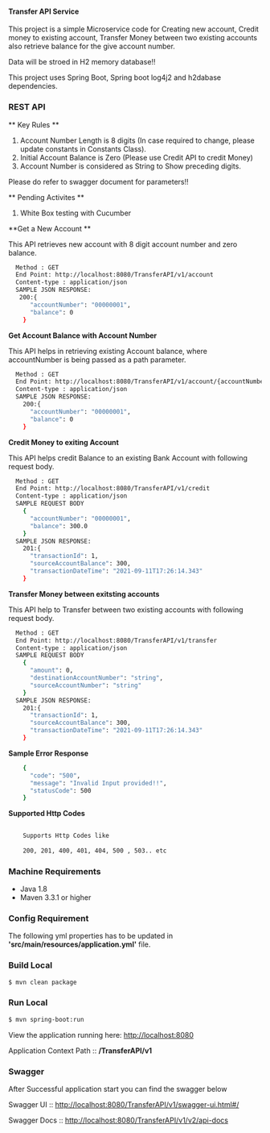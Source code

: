 #### Transfer API Service

This project is a simple Microservice code for Creating new account, Credit money to existing account, Transfer Money between two existing accounts also retrieve balance for the give account number. 

Data will be stroed in H2 memory database!!

This project uses Spring Boot, Spring boot log4j2 and  h2dabase dependencies.


### REST API

** Key Rules **
  1. Account Number Length is 8 digits (In case required to change, please update constants in Constants Class).
  2. Initial Account Balance is Zero (Please use Credit API to credit Money)
  3. Account Number is considered as String to Show preceding digits.
  
 Please do refer to swagger document for parameters!! 

** Pending Activites **
  1. White Box testing with Cucumber

**Get a New Account ** 

This API retrieves new account with 8 digit account number and zero balance.

```bash
  Method : GET
  End Point: http://localhost:8080/TransferAPI/v1/account 
  Content-type : application/json
  SAMPLE JSON RESPONSE:
   200:{
	  "accountNumber": "00000001",
	  "balance": 0
	} 
```
**Get Account Balance with Account Number** 

This API helps in retrieving existing Account balance, where accountNumber is being passed as a path parameter.

```bash
  Method : GET
  End Point: http://localhost:8080/TransferAPI/v1/account/{accountNumber}
  Content-type : application/json
  SAMPLE JSON RESPONSE:
    200:{
	  "accountNumber": "00000001",
	  "balance": 0
	} 
```

**Credit Money to exiting Account** 

This API helps credit Balance to an existing Bank Account with following request body.

```bash
  Method : GET
  End Point: http://localhost:8080/TransferAPI/v1/credit
  Content-type : application/json
  SAMPLE REQUEST BODY
	{
	  "accountNumber": "00000001",
	  "balance": 300.0
	}
  SAMPLE JSON RESPONSE:
    201:{
	  "transactionId": 1,
	  "sourceAccountBalance": 300,
	  "transactionDateTime": "2021-09-11T17:26:14.343"
	}
```

**Transfer Money between exitsting accounts** 

This API help to Transfer between two existing accounts with following request body.

```bash
  Method : GET
  End Point: http://localhost:8080/TransferAPI/v1/transfer
  Content-type : application/json
  SAMPLE REQUEST BODY
	{
	  "amount": 0,
	  "destinationAccountNumber": "string",
	  "sourceAccountNumber": "string"
	}
  SAMPLE JSON RESPONSE:
    201:{
	  "transactionId": 1,
	  "sourceAccountBalance": 300,
	  "transactionDateTime": "2021-09-11T17:26:14.343"
	}
```



**Sample Error Response**

```bash
	{
	  "code": "500",
	  "message": "Invalid Input provided!!",
	  "statusCode": 500
	}

```

**Supported Http Codes**

```bash
	
	Supports Http Codes like 
	
	200, 201, 400, 401, 404, 500 , 503.. etc

```


### Machine Requirements
* Java 1.8
* Maven 3.3.1 or higher


### Config Requirement

The following yml properties has to be updated in **'src/main/resources/application.yml'** file.




### Build Local

```bash
$ mvn clean package       
```

### Run Local

```bash
$ mvn spring-boot:run

```
View the application running here: [http://localhost:8080](http://localhost:8080)

Application Context Path :: **/TransferAPI/v1**



### Swagger 

After Successful application start you can find the swagger below 

Swagger UI :: [http://localhost:8080/TransferAPI/v1/swagger-ui.html#/](http://localhost:8080/TransferAPI/v1/swagger-ui.html#/)

Swagger Docs :: [http://localhost:8080/TransferAPI/v1/v2/api-docs](http://localhost:8080/TransferAPI/v1/v2/api-docs)





